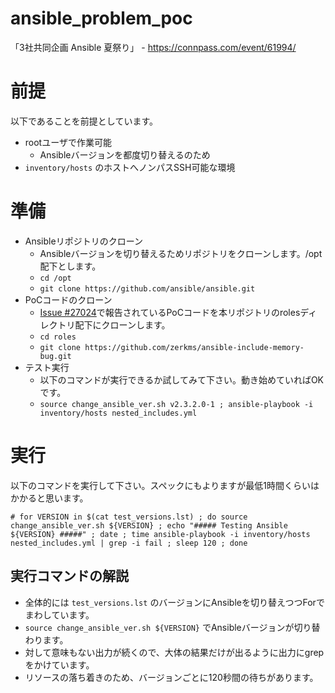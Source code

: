 # ansible_problem_poc
「3社共同企画 Ansible 夏祭り」 - https://connpass.com/event/61994/

# 前提
以下であることを前提としています。

- rootユーザで作業可能
	- Ansibleバージョンを都度切り替えるのため
- `inventory/hosts` のホストへノンパスSSH可能な環境

# 準備

- Ansibleリポジトリのクローン
	- Ansibleバージョンを切り替えるためリポジトリをクローンします。/opt配下とします。
	- `cd /opt`
	- `git clone https://github.com/ansible/ansible.git`
- PoCコードのクローン
	- [Issue #27024](https://github.com/ansible/ansible/issues/27024)で報告されているPoCコードを本リポジトリのrolesディレクトリ配下にクローンします。
	- `cd roles`
	- `git clone https://github.com/zerkms/ansible-include-memory-bug.git`
- テスト実行
	- 以下のコマンドが実行できるか試してみて下さい。動き始めていればOKです。
	- `source change_ansible_ver.sh v2.3.2.0-1 ; ansible-playbook -i inventory/hosts nested_includes.yml`

# 実行

以下のコマンドを実行して下さい。スペックにもよりますが最低1時間くらいはかかると思います。

```
# for VERSION in $(cat test_versions.lst) ; do source change_ansible_ver.sh ${VERSION} ; echo "##### Testing Ansible ${VERSION} #####" ; date ; time ansible-playbook -i inventory/hosts nested_includes.yml | grep -i fail ; sleep 120 ; done
```

## 実行コマンドの解説

- 全体的には `test_versions.lst` のバージョンにAnsibleを切り替えつつForでまわしています。
- `source change_ansible_ver.sh ${VERSION}` でAnsibleバージョンが切り替わります。
- 対して意味もない出力が続くので、大体の結果だけが出るように出力にgrepをかけています。
- リソースの落ち着きのため、バージョンごとに120秒間の待ちがあります。
